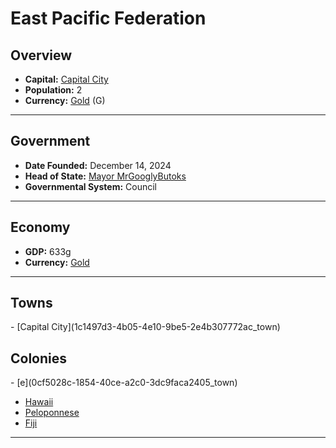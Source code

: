 <!--UNDEDITED FILE, remove this entire line if this file has been edited!-->
# <!--NAME-->East Pacific Federation<!--NAME-->

## Overview

- **Capital:** <!--CAPITAL_LINK-->[Capital City](1c1497d3-4b05-4e10-9be5-2e4b307772ac_town)<!--CAPITAL_LINK-->
- **Population:** <!--POPULATION-->2<!--POPULATION-->
- **Currency:** <!--CURRENCY_LINK-->[Gold](Gold_currency)<!--CURRENCY_LINK--> (<!--CURRENCY_ABV-->G<!--CURRENCY_ABV-->)

---

## Government

- **Date Founded:** <!--FOUNDED-->December 14, 2024<!--FOUNDED-->
- **Head of State:** <!--LEADER_TITLE_LINK-->[Mayor MrGooglyButoks](MrGooglyButoks_user)<!--LEADER_TITLE_LINK-->
- **Governmental System:** <!--GOVERNMENT-->Council<!--GOVERNMENT-->

---

## Economy

- **GDP:** <!--GDP-->633g<!--GDP-->
- **Currency:** <!--CURRENCY_LINK-->[Gold](Gold_currency)<!--CURRENCY_LINK-->

---

## Towns

<!--TOWNS-->- [Capital City](1c1497d3-4b05-4e10-9be5-2e4b307772ac_town)<!--TOWNS-->

## Colonies

<!--COLONIES-->- [e](0cf5028c-1854-40ce-a2c0-3dc9faca2405_town)
- [Hawaii](d97f2e2e-7d63-448a-8755-12483a65176f_town)
- [Peloponnese](b8eccc26-9676-415a-951f-13c7f7fb921a_town)
- [Fiji](5c030868-6da4-4d18-a7b1-23238a75b80f_town)<!--COLONIES-->

---